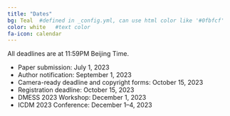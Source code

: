 ```yaml
---
title: "Dates"
bg: Teal  #defined in _config.yml, can use html color like '#0fbfcf'
color: white   #text color
fa-icon: calendar
---
```


All deadlines are at 11:59PM Beijing Time.

 - Paper submission: July 1, 2023
 - Author notification: September 1, 2023
 - Camera-ready deadline and copyright forms: October 15, 2023
 - Registration deadline: October 15, 2023
 - DMESS 2023 Workshop: December 1, 2023
 - ICDM 2023 Conference: December 1&ndash;4, 2023
 
 

